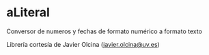 aLiteral
========

Conversor de numeros y fechas de formato numérico a formato texto

Librería cortesía de Javier Olcina (javier.olcina@uv.es)